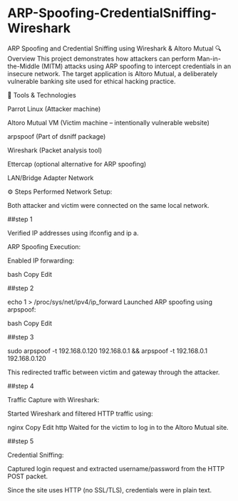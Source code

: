 # ARP-Spoofing-CredentialSniffing-Wireshark
ARP Spoofing and Credential Sniffing using Wireshark &amp; Altoro Mutual
🔍 Overview
This project demonstrates how attackers can perform Man-in-the-Middle (MITM) attacks using ARP spoofing to intercept credentials in an insecure network. The target application is Altoro Mutual, a deliberately vulnerable banking site used for ethical hacking practice.

🧰 Tools & Technologies

Parrot  Linux (Attacker machine)

Altoro Mutual VM (Victim machine – intentionally vulnerable website)

arpspoof (Part of dsniff package)

Wireshark (Packet analysis tool)

Ettercap (optional alternative for ARP spoofing)

LAN/Bridge Adapter Network

⚙️ Steps Performed
Network Setup:

Both attacker and victim were connected on the same local network.

##step 1

Verified IP addresses using ifconfig and ip a.

ARP Spoofing Execution:

Enabled IP forwarding:

bash
Copy
Edit

##step 2

echo 1 > /proc/sys/net/ipv4/ip_forward
Launched ARP spoofing using arpspoof:

bash
Copy
Edit

##step 3

sudo arpspoof -t  192.168.0.120  192.168.0.1  &&  arpspoof -t  192.168.0.1  192.168.0.120

This redirected traffic between victim and gateway through the attacker.

##step 4

Traffic Capture with Wireshark:

Started Wireshark and filtered HTTP traffic using:

nginx
Copy
Edit
http
Waited for the victim to log in to the Altoro Mutual site.

##step 5

Credential Sniffing:

Captured login request and extracted username/password from the HTTP POST packet.

Since the site uses HTTP (no SSL/TLS), credentials were in plain text.

